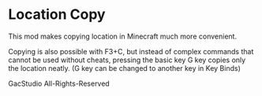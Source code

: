 # Location Copy

This mod makes copying location in Minecraft much more convenient.

Copying is also possible with F3+C, but instead of complex commands that cannot be used without cheats, pressing the basic key G key copies only the location neatly.
(G key can be changed to another key in Key Binds)

GacStudio All-Rights-Reserved
